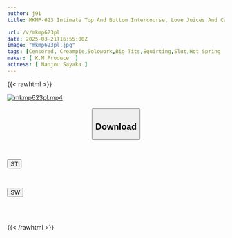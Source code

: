 ```yaml
---
author: j91
title: MKMP-623 Intimate Top And Bottom Intercourse, Love Juices And Cum Overflow From The Genitals Many Times. A Dirty Mistress And Creampie Hot Spring Affair. Aya Nanjo

url: /v/mkmp623pl
date: 2025-03-21T16:55:00Z
image: "mkmp623pl.jpg"
tags: [Censored, Creampie,Solowork,Big Tits,Squirting,Slut,Hot Spring	]
maker: [ K.M.Produce  ]
actress: [ Nanjou Sayaka ]
---
```



{{< rawhtml >}}

<div class="video" data-videoid="7dgjvXK7WjiAXDm">
    <a href="javascript:;">
        <img src="/v/mkmp623pl/mkmp623pl.jpg" width="WIDTH" height="HEIGHT" alt="mkmp623pl.mp4" loading="lazy">
    </a>
</div>

<script type="text/javascript" src="https://j91.asia/asset/on-demand-st.js"></script>

<br>
  <link rel="stylesheet" href="https://j91.asia/asset/bs5.css">
  
  <center>
  <button class="btn btn-primary" type="button" data-bs-toggle="collapse" data-bs-target=".multi-collapse" aria-expanded="false" aria-controls="multiCollapseExample1 multiCollapseExample2"><h2>Download</h2></button></center>
</p>
<div class="row">
  <div class="col">
    <div class="collapse multi-collapse" id="multiCollapseExample1">
      <div class="card card-body">
	      	      <br>
<div class="buttons">  
<p><a href="/v/mkmp623pl/st.html" target="_blank"><button class="btn-hover color-3"><i class="fa fa-download"></i> ST</button></a></p></div>
    </div>
  </div>
</div>
  <div class="col">
    <div class="collapse multi-collapse" id="multiCollapseExample2">
      <div class="card card-body">
	      <br>
<div class="buttons">
<p><a href="/v/mkmp623pl/sw.html" target="_blank"><button class="btn-hover color-2"><i class="fa fa-download"></i> SW</button></a></p></div>
<br><br>
      </div>
    </div>
  </div>
</div>

{{< /rawhtml >}}